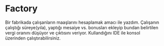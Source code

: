 # Factory


Bir fabrikada çalışanların maaşlarını hesaplamak amacı ile yazdım. Çalışanın çalıştığı süreye(yıla), yaptığı mesaiye vs. bonusları ekleyip bundan belirtilen vergi oranını düşüyor ve çıktısını veriyor. Kullandığını IDE ile konsol üzerinden çalıştırabilirsiniz.
